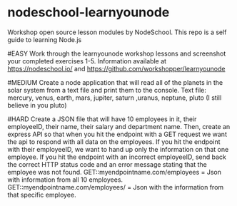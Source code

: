 # nodeschool-learnyounode
Workshop open source lesson modules by NodeSchool. This repo is a self guide to learning Node.js

#EASY
Work through the learnyounode workshop lessons and screenshot your completed exercises 1-5. Information available at  https://nodeschool.io/  and https://github.com/workshopper/learnyounode 

#MEDIUM
Create a node application that will read all of the planets in the solar system from a text file and print them to the console.
Text file: mercury, venus, earth, mars, jupiter, saturn ,uranus, neptune, pluto (I still believe in you pluto) 

#HARD
Create a JSON file that will have 10 employees in it, their employeeID, their name, their salary and department name.
Then, create an express API so that when you hit the endpoint with a GET request we want the api to respond with all data on the employees.
If you hit the endpoint with their employeeID, we want to hand up only the information on that one employee.
If you hit the endpoint with an incorrect employeeID, send back the correct HTTP status code and an error message stating that the employee was not found.
GET::myendpointname.com/employees = Json with information from all 10 employees.
GET::myendpointname.com/employees/<employeeID> = Json with the information from that specific employee.
